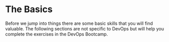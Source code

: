 # The Basics

Before we jump into things there are some basic skills that you will find valuable. The following sections are not specific to DevOps but will help you complete the exercises in the DevOps Bootcamp. 